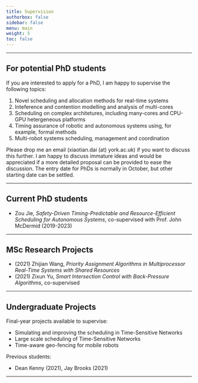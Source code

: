 ```yaml
---
title: Supervision
authorbox: false
sidebar: false
menu: main
weight: 5
toc: false
---
```


---

## For potential PhD students 

If you are interested to apply for a PhD, I am happy to supervise the following topics:

1. Novel scheduling and allocation methods for real-time systems
2. Inteference and contention modelling and analysis of multi-cores
3. Scheduling on complex architetures, including many-cores and CPU-GPU hetergeneous platforms
4. Timing assurance of robotic and autonomous systems using, for example, formal methods
5. Multi-robot systems scheduling, management and coordination

Please drop me an email (xiaotian.dai (at) york.ac.uk) if you want to discuss this further. I am happy to discuss immature ideas and would be appreciated if a more detailed proposal can be provided to ease the discussion. The entry date for PhDs is normally in October, but other starting date can be settled.

---

## Current PhD students

- Zou Jie, *Safety-Driven Timing-Predictable and Resource-Efficient Scheduling for Autonomous Systems*, co-supervised with Prof. John McDermid (2019-2023)


---

## MSc Research Projects

- (2021) Zhijian Wang, _Priority Assignment Algorithms in Multiprocessor Real-Time Systems with Shared Resources_
- (2021) Zixun Yu, _Smart Intersection Control with Back-Pressure Algorithms_, co-supervised

---

## Undergraduate Projects

Final-year projects available to supervise:

- Simulating and improving the scheduling in Time-Sensitive Networks
- Large scale scheduling of Time-Sensitive Networks
- Time-aware geo-fencing for mobile robots

Previous students:

- Dean Kenny (2021), Jay Brooks (2021)

---
